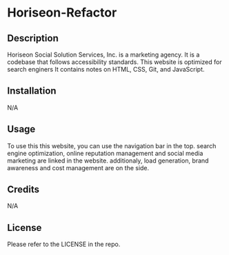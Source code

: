 # Horiseon-Refactor

## Description

Horiseon Social Solution Services, Inc. is a marketing agency. It is a codebase that follows accessibility standards. This website is optimized for search enginers It contains notes on HTML, CSS, Git, and JavaScript.

## Installation

N/A

## Usage

To use this this website, you can use the navigation bar in the top. search engine optimization, online reputation management and social media marketing are linked in the website. additionaly, load generation, brand awareness and cost management are on the side.

## Credits

N/A

## License

Please refer to the LICENSE in the repo.